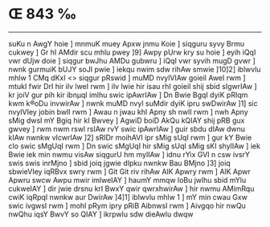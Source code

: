 # Œ 843 ‰
---
suKu n AwgY hoie ] mnmuK muey Apxw jnmu Koie ] siqguru syvy Brmu cukwey
] Gr hI AMdir scu mhlu pwey ]9] Awpy pUrw kry su hoie ] eyih iQqI vwr
dUjw doie ] siqgur bwJhu AMDu gubwru ] iQqI vwr syvih mugD gvwr ]
nwnk gurmuiK bUJY soJI pwie ] iekqu nwim sdw rihAw smwie ]10]2]
iblwvlu mhlw 1 CMq dKxI
<> siqgur pRswid ]
muMD nvylVIAw goieil AweI rwm ] mtukI fwir DrI hir ilv lweI rwm ]
ilv lwie hir isau rhI goieil shij sbid sIgwrIAw ] kr joiV gur pih
kir ibnµqI imlhu swic ipAwrIAw ] Dn Bwie BgqI dyiK pRIqm kwm k®oDu
invwirAw ] nwnk muMD nvyl suMdir dyiK ipru swDwirAw ]1] sic nvylVIey
jobin bwlI rwm ] Awau n jwau khI Apny sh nwlI rwm ] nwh Apny sMig
dwsI mY Bgiq hir kI Bwvey ] AgwiD boiD AkQu kQIAY shij pRB gux
gwvey ] rwm nwm rswl rsIAw rvY swic ipAwrIAw ] guir sbdu dIAw dwnu
kIAw nwnkw vIcwrIAw ]2] sRIDr moihAVI ipr sMig sUqI rwm ] gur kY
Bwie clo swic sMgUqI rwm ] Dn swic sMgUqI hir sMig sUqI sMig sKI
shylIAw ] iek Bwie iek min nwmu visAw siqgurU hm mylIAw ] idnu rYix
GVI n csw ivsrY swis swis inrMjno ] sbid joiq jgwie dIpku nwnkw
Bau BMjno ]3] joiq sbwieVIey iqRBvx swry rwm ] Git Git riv rihAw
AlK Apwry rwm ] AlK Apwr Apwru swcw Awpu mwir imlweIAY ] haumY
mmqw loBu jwlhu sbid mYlu cukweIAY ] dir jwie drsnu krI BwxY qwir
qwrxhwirAw ] hir nwmu AMimRqu cwiK iqRpqI nwnkw aur DwirAw ]4]1]
iblwvlu mhlw 1 ] mY min cwau Gxw swic ivgwsI rwm ] mohI pRym ipry
pRiB AibnwsI rwm ] Aivgqo hir nwQu nwQhu iqsY BwvY so QIAY ] ikrpwlu
sdw dieAwlu dwqw
####
